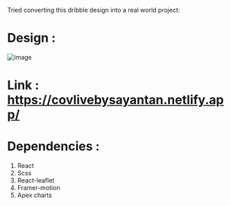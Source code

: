 Tried converting this dribble design into a real world project: 
# Design :

![image](https://user-images.githubusercontent.com/53304368/134397643-daaace36-a7e0-46a4-9c4f-4b5ade8687b0.png)


# Link : https://covlivebysayantan.netlify.app/

# Dependencies : 
1. React
2. Scss
3. React-leaflet
4. Framer-motion
5. Apex charts
